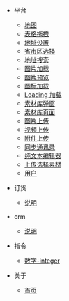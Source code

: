 <!--
 * @Description: 
 * @Autor: weiwei
 * @Date: 2021-06-24 08:36:53
 * @LastEditTime: 2021-06-28 16:06:29
 * @LastEditors: HenryLee
-->
* 平台
  
    * [地图](/md/map)
    * [表格拖拽](/md/draggableTable)
    * [地址设置](/md/addressSet)
    * [省市区选择](/md/areaSelect)
    * [地址搜索](/md/addressSearch)
    * [图片加载](/md/hImage)
    * [图片预览](/md/imageViewer)
    * [图标加载](/md/iconFontBox)
    * [Loading 加载](/md/loading)
    * [素材库弹窗](/md/sourceDialog)
    * [素材库页面](/md/source)
    * [图片上传](/md/uploadImage)
    * [视频上传](/md/uploadVideo)
    * [附件上传](/md/uploadAttachment)
    * [同步通讯录](/md/addressBook)
    * [纯文本编辑器](/md/textEditor)
    * [上传选择素材](/md/chooseSource)
    * [用户](/md/selectUser)
  
* 订货

    * [说明](/dh/index)
    
* crm

    * [说明](/crm/index)

* 指令
    
    * [数字-integer](/directives/integer)
  
* 关于
    
    * [首页](/)
  